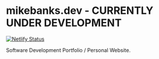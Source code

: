 # mikebanks.dev - CURRENTLY UNDER DEVELOPMENT

[![Netlify Status](https://api.netlify.com/api/v1/badges/34f7c1dc-95e3-451d-9d66-1182a5baf169/deploy-status)](https://app.netlify.com/sites/mikebanks/deploys)

Software Development Portfolio / Personal Website.